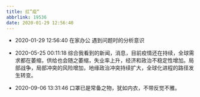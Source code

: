 ```yaml
---
title: 扛”疫“
abbrlink: 19536
date: 2020-01-29 12:56:40
---
```


- 2020-01-29 12:56:40
在家办公
遇到问题时的分析意识

- 2020-05-25 00:11:18
综合我看到的新闻，消息，目前疫情还在持续，全球需求都在萎缩，供给也会随之萎缩，失业率上升，经济和政治不稳定性增加。局部战争，局部冲突的风险增加，地缘政治冲突持续扩大，全球化进程的路径发生转变。

- 2020-09-06 13:31:46
口罩已是常备之物，犹如内衣，不带反觉不雅。